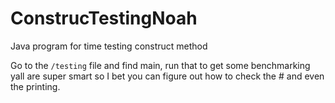 # ConstrucTestingNoah
Java program for time testing construct method

Go to the `/testing` file and find main, run that to get some benchmarking
yall are super smart so I bet you can figure out how to check the # and even the printing.

